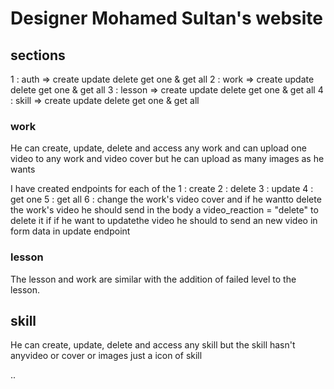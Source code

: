 # Designer Mohamed Sultan's website

## sections

1 : auth => create update delete get one & get all
2 : work => create update delete get one & get all
3 : lesson => create update delete get one & get all
4 : skill => create update delete get one & get all

### work

He can create, update, delete and access any work and can upload one video to any work and video cover but he can upload as many images as he wants

I have created endpoints for each of the
1 : create
2 : delete
3 : update
4 : get one
5 : get all
6 : change the work's video cover
and if he wantto delete the work's video he should send in the body a video_reaction = "delete" to delete it if if he want to updatethe video he should to send an new video in form data in update endpoint

### lesson

The lesson and work are similar with the addition of failed level to the lesson.

## skill

He can create, update, delete and access any skill but the skill hasn't anyvideo or cover or images just a icon of skill

..
